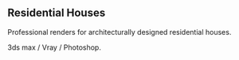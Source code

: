 ## Residential Houses

Professional renders for architecturally designed residential houses. 

3ds max / Vray / Photoshop.
